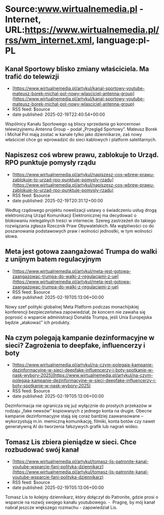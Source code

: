 # Source:www.wirtualnemedia.pl - Internet, URL:https://www.wirtualnemedia.pl/rss/wm_internet.xml, language:pl-PL

## Kanał Sportowy blisko zmiany właściciela. Ma trafić do telewizji
 - [https://www.wirtualnemedia.pl/artykul/kanal-sportowy-youtube-mateusz-borek-michal-pol-nowy-wlasciciel-antenna-group](https://www.wirtualnemedia.pl/artykul/kanal-sportowy-youtube-mateusz-borek-michal-pol-nowy-wlasciciel-antenna-group)
 - RSS feed: $source
 - date published: 2025-02-19T22:40:54+00:00

Wspólnicy Kanału Sportowego są bliscy sprzedania go koncernowi telewizyjnemu Antenna Group – podał „Przegląd Sportowy”. Mateusz Borek i Michał Pol mają zostać w kanale tylko jako dziennikarze, zaś nowy właściciel chce go wprowadzić do sieci kablowych i platform satelitarnych.

## Napiszesz coś wbrew prawu, zablokuje to Urząd. RPO punktuje pomysły rządu
 - [https://www.wirtualnemedia.pl/artykul/napiszesz-cos-wbrew-prawu-zablokuje-to-urzad-rpo-punktuje-pomysly-rzadu](https://www.wirtualnemedia.pl/artykul/napiszesz-cos-wbrew-prawu-zablokuje-to-urzad-rpo-punktuje-pomysly-rzadu)
 - RSS feed: $source
 - date published: 2025-02-19T20:31:12+00:00

Według rządowego projektu nowelizacji ustawy o świadczeniu usług drogą elektroniczną Urząd Komunikacji Elektronicznej ma decydować o blokowaniu nielegalnych treści w internecie. Szereg zastrzeżeń do takiego rozwiązania zgłasza Rzecznik Praw Obywatelskich. Ma wątpliwości co do poszanowania podstawowych praw i wolności jednostki, w tym wolności słowa.

## Meta jest gotowa zaangażować Trumpa do walki z unijnym batem regulacyjnym
 - [https://www.wirtualnemedia.pl/artykul/meta-jest-gotowa-zaangazowac-trumpa-do-walki-z-regulacjami-z-ue](https://www.wirtualnemedia.pl/artykul/meta-jest-gotowa-zaangazowac-trumpa-do-walki-z-regulacjami-z-ue)
 - RSS feed: $source
 - date published: 2025-02-19T05:13:06+00:00

Nowy szef polityki globalnej Meta Platform podczas monachijskiej konferencji bezpieczeństwa zapowiedział, że koncern nie zawaha się poprosić o wsparcie administracji Donalda Trumpa, jeśli Unia Europejska będzie „atakować” ich produkty.

## Na czym polegają kampanie dezinformacyjne w sieci? Zagrożenia to deepfake, influencerzy i boty
 - [https://www.wirtualnemedia.pl/artykul/na-czym-polegaja-kampanie-dezinformacyjne-w-sieci-deepfake-influencerzy-i-boty-spotkanie-w-nask-wybory-2025](https://www.wirtualnemedia.pl/artykul/na-czym-polegaja-kampanie-dezinformacyjne-w-sieci-deepfake-influencerzy-i-boty-spotkanie-w-nask-wybory-2025)
 - RSS feed: $source
 - date published: 2025-02-19T05:13:06+00:00

Dezinformacja nie ogranicza się już wyłącznie do prostych przekazów w rodzaju „fake newsów” kopiowanych z jednego konta na drugie. Obecne kampanie dezinformacyjne stają się coraz bardziej zaawansowane – wykorzystują m.in. memiczną komunikację, filmiki, konta botów czy nawet generatywną AI do tworzenia fałszywych grafik lub nagrań wideo.

## Tomasz Lis zbiera pieniądze w sieci. Chce rozbudować swój kanał
 - [https://www.wirtualnemedia.pl/artykul/tomasz-lis-patronite-kanal-youtube-wsparcie-fani-polityka-dziennikarz](https://www.wirtualnemedia.pl/artykul/tomasz-lis-patronite-kanal-youtube-wsparcie-fani-polityka-dziennikarz)
 - RSS feed: $source
 - date published: 2025-02-19T05:13:06+00:00

Tomasz Lis to kolejny dziennikarz, który dołączył do Patronite, gdzie prosi o wsparcie na rozwój swojego kanału youtubowego. -  Pragnę, by mój kanał nabrał jeszcze większego rozmachu - zapowiedział Lis.

